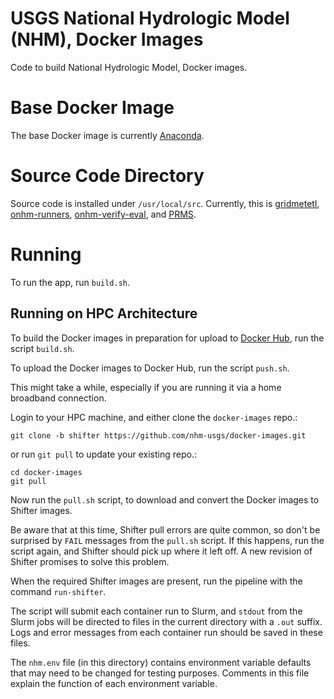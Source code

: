 # USGS National Hydrologic Model (NHM), Docker Images
Code to build National Hydrologic Model, Docker images.

# Base Docker Image
The base Docker image is currently
[Anaconda](https://hub.docker.com/r/continuumio/anaconda3).

# Source Code Directory
Source code is installed under `/usr/local/src`. Currently, this is
[gridmetetl](https://github.com/nhm-usgs/gridmetetl),
[onhm-runners](https://github.com/nhm-usgs/onhm-runners),
[onhm-verify-eval](https://github.com/nhm-usgs/onhm-verify-eval), and
[PRMS](https://github.com/nhm-usgs/prms).

# Running

To run the app, run `build.sh`.

## Running on HPC Architecture

To build the Docker images in preparation for upload to
[Docker Hub](https://hub.docker.com/), run the script `build.sh`.

To upload the Docker images to Docker Hub, run the script `push.sh`.

This might take a while, especially if you are running it via a home
broadband connection.

Login to your HPC machine, and either clone the `docker-images` repo.:

```
git clone -b shifter https://github.com/nhm-usgs/docker-images.git
```

or run `git pull` to update your existing repo.:

```
cd docker-images
git pull
```

Now run the `pull.sh` script, to download and convert the Docker
images to Shifter images.

Be aware that at this time, Shifter pull errors are quite common, so
don't be surprised by `FAIL` messages from the `pull.sh` script. If
this happens, run the script again, and Shifter should pick up where
it left off. A new revision of Shifter promises to solve this problem.

When the required Shifter images are present, run the pipeline with
the command `run-shifter`.

The script will submit each container run to Slurm, and `stdout` from
the Slurm jobs will be directed to files in the current directory with
a `.out` suffix. Logs and error messages from each container run
should be saved in these files.

The `nhm.env` file (in this directory) contains environment variable
defaults that may need to be changed for testing purposes. Comments in
this file explain the function of each environment variable.
